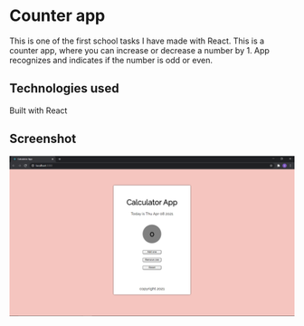 # Counter app

This is one of the first school tasks I have made with React. This is a counter app, where you can increase or decrease a number by 1. App recognizes and indicates if the number is odd or even. 

## Technologies used

Built with React

## Screenshot


![screenshot](counterScreenshot.png)


